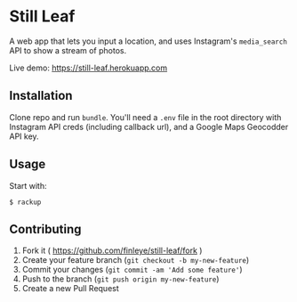 
# Still Leaf

A web app that lets you input a location, and uses Instagram's `media_search` API to show a stream of photos.

Live demo: https://still-leaf.herokuapp.com

## Installation

Clone repo and run `bundle`. You'll need a `.env` file in the root directory with Instagram API creds (including callback url), and a Google Maps Geocodder API key.

## Usage

Start with:

    $ rackup

## Contributing

1. Fork it ( https://github.com/finleye/still-leaf/fork )
2. Create your feature branch (`git checkout -b my-new-feature`)
3. Commit your changes (`git commit -am 'Add some feature'`)
4. Push to the branch (`git push origin my-new-feature`)
5. Create a new Pull Request

